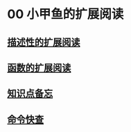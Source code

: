 # 00 小甲鱼的扩展阅读

## [描述性的扩展阅读](https://fishc.com.cn/forum.php?mod=forumdisplay&fid=329&filter=typeid&typeid=571)

## [函数的扩展阅读](https://fishc.com.cn/forum.php?mod=forumdisplay&fid=329&filter=typeid&typeid=583)

## [知识点备忘](https://fishc.com.cn/forum.php?mod=forumdisplay&fid=329&filter=typeid&typeid=584)

## [命令快查](https://fishc.com.cn/forum.php?mod=forumdisplay&fid=329&filter=typeid&typeid=586)

